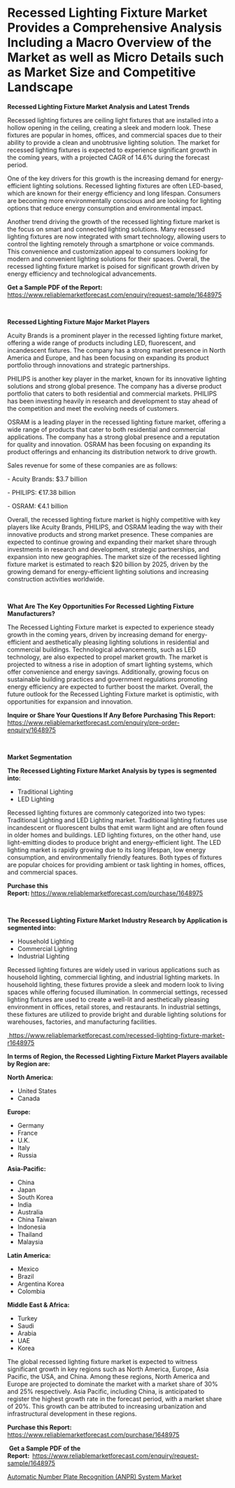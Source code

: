 <p><h1>Recessed Lighting Fixture Market Provides a Comprehensive Analysis Including a Macro Overview of the Market as well as Micro Details such as Market Size and Competitive Landscape</h1></p><p><strong>Recessed Lighting Fixture Market Analysis and Latest Trends</strong></p>
<p><p>Recessed lighting fixtures are ceiling light fixtures that are installed into a hollow opening in the ceiling, creating a sleek and modern look. These fixtures are popular in homes, offices, and commercial spaces due to their ability to provide a clean and unobtrusive lighting solution. The market for recessed lighting fixtures is expected to experience significant growth in the coming years, with a projected CAGR of 14.6% during the forecast period.</p><p>One of the key drivers for this growth is the increasing demand for energy-efficient lighting solutions. Recessed lighting fixtures are often LED-based, which are known for their energy efficiency and long lifespan. Consumers are becoming more environmentally conscious and are looking for lighting options that reduce energy consumption and environmental impact.</p><p>Another trend driving the growth of the recessed lighting fixture market is the focus on smart and connected lighting solutions. Many recessed lighting fixtures are now integrated with smart technology, allowing users to control the lighting remotely through a smartphone or voice commands. This convenience and customization appeal to consumers looking for modern and convenient lighting solutions for their spaces. Overall, the recessed lighting fixture market is poised for significant growth driven by energy efficiency and technological advancements.</p></p>
<p><strong>Get a Sample PDF of the Report:&nbsp;</strong> <a href="https://www.reliablemarketforecast.com/enquiry/request-sample/1648975">https://www.reliablemarketforecast.com/enquiry/request-sample/1648975</a></p>
<p>&nbsp;</p>
<p><strong>Recessed Lighting Fixture Major Market Players</strong></p>
<p><p>Acuity Brands is a prominent player in the recessed lighting fixture market, offering a wide range of products including LED, fluorescent, and incandescent fixtures. The company has a strong market presence in North America and Europe, and has been focusing on expanding its product portfolio through innovations and strategic partnerships.</p><p>PHILIPS is another key player in the market, known for its innovative lighting solutions and strong global presence. The company has a diverse product portfolio that caters to both residential and commercial markets. PHILIPS has been investing heavily in research and development to stay ahead of the competition and meet the evolving needs of customers.</p><p>OSRAM is a leading player in the recessed lighting fixture market, offering a wide range of products that cater to both residential and commercial applications. The company has a strong global presence and a reputation for quality and innovation. OSRAM has been focusing on expanding its product offerings and enhancing its distribution network to drive growth.</p><p>Sales revenue for some of these companies are as follows:</p><p>- Acuity Brands: $3.7 billion</p><p>- PHILIPS: €17.38 billion</p><p>- OSRAM: €4.1 billion</p><p>Overall, the recessed lighting fixture market is highly competitive with key players like Acuity Brands, PHILIPS, and OSRAM leading the way with their innovative products and strong market presence. These companies are expected to continue growing and expanding their market share through investments in research and development, strategic partnerships, and expansion into new geographies. The market size of the recessed lighting fixture market is estimated to reach $20 billion by 2025, driven by the growing demand for energy-efficient lighting solutions and increasing construction activities worldwide.</p></p>
<p>&nbsp;</p>
<p><strong>What Are The Key Opportunities For Recessed Lighting Fixture Manufacturers?</strong></p>
<p><p>The Recessed Lighting Fixture market is expected to experience steady growth in the coming years, driven by increasing demand for energy-efficient and aesthetically pleasing lighting solutions in residential and commercial buildings. Technological advancements, such as LED technology, are also expected to propel market growth. The market is projected to witness a rise in adoption of smart lighting systems, which offer convenience and energy savings. Additionally, growing focus on sustainable building practices and government regulations promoting energy efficiency are expected to further boost the market. Overall, the future outlook for the Recessed Lighting Fixture market is optimistic, with opportunities for expansion and innovation.</p></p>
<p><strong>Inquire or Share Your Questions If Any Before Purchasing This Report:</strong> <a href="https://www.reliablemarketforecast.com/enquiry/pre-order-enquiry/1648975">https://www.reliablemarketforecast.com/enquiry/pre-order-enquiry/1648975</a></p>
<p>&nbsp;</p>
<p><strong>Market Segmentation</strong></p>
<p><strong>The Recessed Lighting Fixture Market Analysis by types is segmented into:</strong></p>
<p><ul><li>Traditional Lighting</li><li>LED Lighting</li></ul></p>
<p><p>Recessed lighting fixtures are commonly categorized into two types: Traditional Lighting and LED Lighting market. Traditional lighting fixtures use incandescent or fluorescent bulbs that emit warm light and are often found in older homes and buildings. LED lighting fixtures, on the other hand, use light-emitting diodes to produce bright and energy-efficient light. The LED lighting market is rapidly growing due to its long lifespan, low energy consumption, and environmentally friendly features. Both types of fixtures are popular choices for providing ambient or task lighting in homes, offices, and commercial spaces.</p></p>
<p><strong>Purchase this Report:&nbsp;</strong><a href="https://www.reliablemarketforecast.com/purchase/1648975">https://www.reliablemarketforecast.com/purchase/1648975</a></p>
<p>&nbsp;</p>
<p><strong>The Recessed Lighting Fixture Market Industry Research by Application is segmented into:</strong></p>
<p><ul><li>Household Lighting</li><li>Commercial Lighting</li><li>Industrial Lighting</li></ul></p>
<p><p>Recessed lighting fixtures are widely used in various applications such as household lighting, commercial lighting, and industrial lighting markets. In household lighting, these fixtures provide a sleek and modern look to living spaces while offering focused illumination. In commercial settings, recessed lighting fixtures are used to create a well-lit and aesthetically pleasing environment in offices, retail stores, and restaurants. In industrial settings, these fixtures are utilized to provide bright and durable lighting solutions for warehouses, factories, and manufacturing facilities.</p></p>
<p><a href="https://www.reliablemarketforecast.com/recessed-lighting-fixture-market-r1648975">&nbsp;https://www.reliablemarketforecast.com/recessed-lighting-fixture-market-r1648975</a></p>
<p><strong>In terms of Region, the Recessed Lighting Fixture Market Players available by Region are:</strong></p>
<p>
    <p> <strong> North America: </strong>
        <ul>
            <li>United States</li>
            <li>Canada</li>
        </ul>
        </p> 
    <p> <strong> Europe: </strong>
        <ul>
            <li>Germany</li>
            <li>France</li>
            <li>U.K.</li>
            <li>Italy</li>
            <li>Russia</li>
        </ul>
        </p> 
    <p> <strong> Asia-Pacific: </strong>
        <ul>
            <li>China</li>
            <li>Japan</li>
            <li>South Korea</li>
            <li>India</li>
            <li>Australia</li>
            <li>China Taiwan</li>
            <li>Indonesia</li>
            <li>Thailand</li>
            <li>Malaysia</li>
        </ul>
        </p> 
    <p> <strong> Latin America: </strong>
        <ul>
            <li>Mexico</li>
            <li>Brazil</li>
            <li>Argentina Korea</li>
            <li>Colombia</li>
        </ul>
        </p> 
    <p> <strong> Middle East & Africa: </strong>
        <ul>
            <li>Turkey</li>
            <li>Saudi</li>
            <li>Arabia</li>
            <li>UAE</li>
            <li>Korea</li>
        </ul>
    </p>
    </p>
<p><p>The global recessed lighting fixture market is expected to witness significant growth in key regions such as North America, Europe, Asia Pacific, the USA, and China. Among these regions, North America and Europe are projected to dominate the market with a market share of 30% and 25% respectively. Asia Pacific, including China, is anticipated to register the highest growth rate in the forecast period, with a market share of 20%. This growth can be attributed to increasing urbanization and infrastructural development in these regions.</p></p>
<p><strong>Purchase this Report: </strong><a href="https://www.reliablemarketforecast.com/purchase/1648975">https://www.reliablemarketforecast.com/purchase/1648975</a></p>
<p>&nbsp;<strong>Get a Sample PDF of the Report:&nbsp;&nbsp;</strong><a href="https://www.reliablemarketforecast.com/enquiry/request-sample/1648975">https://www.reliablemarketforecast.com/enquiry/request-sample/1648975</a></p>
<p><strong></strong></p>
<p><p><a href="https://github.com/nicoletavirag/Market-Research-Report-List-4/blob/main/automatic-number-plate-recognition-anpr-system-market.md">Automatic Number Plate Recognition (ANPR) System Market</a></p></p>